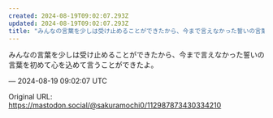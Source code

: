 ```yaml
---
created: 2024-08-19T09:02:07.293Z
updated: 2024-08-19T09:02:07.293Z
title: "みんなの言葉を少しは受け止めることができたから、今まで言えなかった誓いの言葉を初めて心を込めて言うことができたよ。[...]"
---
```


<p>みんなの言葉を少しは受け止めることができたから、今まで言えなかった誓いの言葉を初めて心を込めて言うことができたよ。</p>

&mdash; 2024-08-19 09:02:07 UTC

Original URL: https://mastodon.social/@sakuramochi0/112987873430334210
